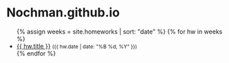 # Nochman.github.io
<ul>
{% assign weeks = site.homeworks | sort: "date" %}
{% for hw in weeks %}
  <li>
    <a href="{{ hw.url | relative_url }}">{{ hw.title }}</a>
    <small>({{ hw.date | date: "%B %d, %Y" }})</small>
  </li>
{% endfor %}
</ul>
